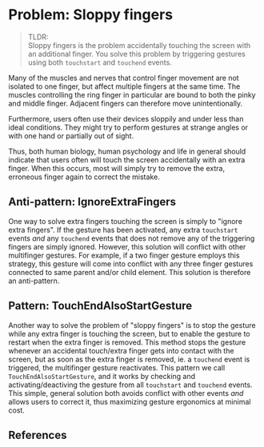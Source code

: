 # Problem: Sloppy fingers

> TLDR:  
Sloppy fingers is the problem accidentally touching the screen with an additional finger.
You solve this problem by triggering gestures using both `touchstart` and `touchend` events.

Many of the muscles and nerves that control finger movement are not isolated to one finger, but 
affect multiple fingers at the same time.
The muscles controlling the ring finger in particular are bound to both the pinky and middle finger.
Adjacent fingers can therefore move unintentionally.

Furthermore, users often use their devices sloppily and under less than ideal conditions.
They might try to perform gestures at strange angles or with one hand or partially out of sight.

Thus, both human biology, human psychology and life in general should indicate that
users often will touch the screen accidentally with an extra finger.
When this occurs, most will simply try to remove the extra, erroneous finger again to correct the mistake.

## Anti-pattern: IgnoreExtraFingers

One way to solve extra fingers touching the screen is simply to "ignore extra fingers".
If the gesture has been activated, any extra `touchstart` events *and* 
any `touchend` events that does not remove any of the triggering fingers are simply ignored.
However, this solution will conflict with other multifinger gestures.
For example, if a two finger gesture employs this strategy, this gesture will come into conflict with
any three finger gestures connected to same parent and/or child element.
This solution is therefore an anti-pattern.

## Pattern: TouchEndAlsoStartGesture

Another way to solve the problem of "sloppy fingers" is to stop the gesture while any extra finger is 
touching the screen, but to enable the gesture to restart when the extra finger is removed.
This method stops the gesture whenever an accidental touch/extra finger gets into contact with the screen,
but as soon as the extra finger is removed, ie. a `touchend` event is triggered, the multifinger gesture reactivates.
This pattern we call `TouchEndAlsoStartGesture`, and
it works by checking and activating/deactiving the gesture from all `touchstart` and `touchend` events.
This simple, general solution both avoids conflict with other events *and* allows users to correct it, 
thus maximizing gesture ergonomics at minimal cost. 

## References
